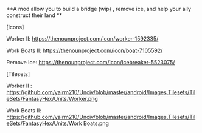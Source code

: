 **A mod allow you to build a bridge (wip) , remove ice, and help your ally construct their land **

[Icons]
 
 Worker II: https://thenounproject.com/icon/worker-1592335/
 
 Work Boats II: https://thenounproject.com/icon/boat-7105592/

 Remove Ice: https://thenounproject.com/icon/icebreaker-5523075/

 [Tilesets]
 
 Worker II : https://github.com/yairm210/Unciv/blob/master/android/Images.Tilesets/TileSets/FantasyHex/Units/Worker.png

 Work Boats II: https://github.com/yairm210/Unciv/blob/master/android/Images.Tilesets/TileSets/FantasyHex/Units/Work Boats.png
